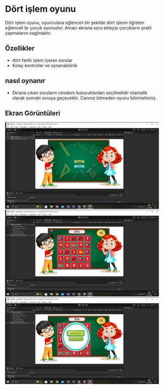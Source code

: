
# Dört işlem oyunu

Dört işlem oyunu, oyunculara eğlenceli bir şekilde dört işlemi öğreten eğlenceli br çocuk oyunudur. Amacı ekrana soru ekleyip çocukların pratil yapmalarını saglmaktır.

## Özellikler

- dört farklı işlem içeran sorular
- Kolay kontroller ve oynanabilirlik




  
## nasıl oynanır
- Ekrana çıkan soruların cevabını kutucuklardan seçilmelidir otamatik olarak sonraki soruya geçecektir. Canınız bitmeden oyunu bitirmelisiniz.



  
## Ekran Görüntüleri


![Uygulama Ekran Görüntüsü](https://github.com/Emreozkul09/dortislemoyunu/blob/master/WhatsApp%20Image%202024-01-02%20at%2022.09.46.jpeg)
![Uygulama Ekran Görüntüsü](https://github.com/Emreozkul09/dortislemoyunu/blob/master/WhatsApp%20Image%202024-01-02%20at%2022.08.52.jpeg)
![Uygulama Ekran Görüntüsü](https://github.com/Emreozkul09/dortislemoyunu/blob/master/WhatsApp%20Image%202024-01-02%20at%2022.09.34.jpeg)

  
